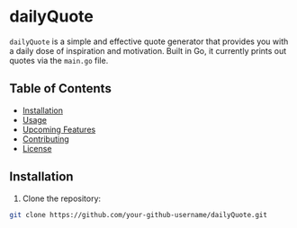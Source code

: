 # dailyQuote

`dailyQuote` is a simple and effective quote generator that provides you with a daily dose of inspiration and motivation. Built in Go, it currently prints out quotes via the `main.go` file.

## Table of Contents
- [Installation](#installation)
- [Usage](#usage)
- [Upcoming Features](#upcoming-features)
- [Contributing](#contributing)
- [License](#license)

## Installation

1. Clone the repository:

```bash
git clone https://github.com/your-github-username/dailyQuote.git
